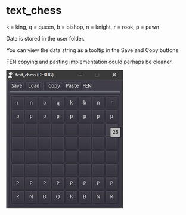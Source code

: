 # text_chess

k = king, q = queen, b = bishop, n = knight, r = rook, p = pawn

Data is stored in the user folder.

You can view the data string as a tooltip in the Save and Copy buttons.

FEN copying and pasting implementation could perhaps be cleaner.

![screenshot](https://raw.githubusercontent.com/boukew99/text_chess/main/screenshot/Screenshot%202022-03-04%20224611.png)
